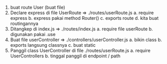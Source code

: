 1. buat route User (buat file)
2. Declare express di file UserRoute => ./routes/userRoute.js
    a. require express
    b. express pakai method Router()
    c. exports route
    d. kita buat routingannya
3. Ditangkep di index.js => ./routes/index.js
    a. require file userRoute
    b. digunakan pakai .use
4. Buat file userController => ./controllers/userController.js
    a. bikin class
    b. exports langsung classnya
    c. buat static
5. Panggil class UserController di file ./routes/userRoute.js
    a. require UserControllers
    b. tinggal panggil di endpoint / path
